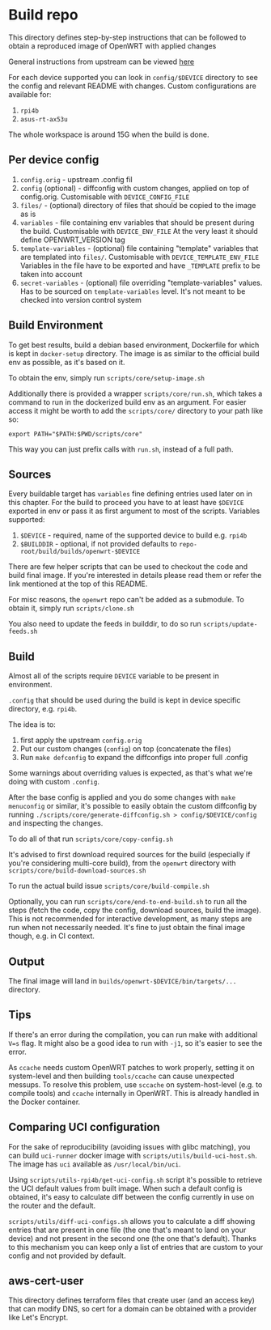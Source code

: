# Build repo

This directory defines step-by-step instructions that can be followed to obtain a reproduced image of OpenWRT with applied changes

General instructions from upstream can be viewed [here](https://openwrt.org/docs/guide-developer/toolchain/use-buildsystem)

For each device supported you can look in `config/$DEVICE` directory to see the config and relevant README with changes.
Custom configurations are available for:

1. `rpi4b`
2. `asus-rt-ax53u`

The whole workspace is around 15G when the build is done.

## Per device config

1. `config.orig` - upstream .config fil
2. `config` (optional) - diffconfig with custom changes, applied on top of config.orig.
   Customisable with `DEVICE_CONFIG_FILE`
3. `files/` - (optional) directory of files that should be copied to the image as is
4. `variables` - file containing env variables that should be present during the build.
   Customisable with `DEVICE_ENV_FILE`
   At the very least it should define OPENWRT_VERSION tag
5. `template-variables` - (optional) file containing "template" variables that are templated into `files/`.
   Customisable with `DEVICE_TEMPLATE_ENV_FILE`
   Variables in the file have to be exported and have `_TEMPLATE` prefix to be taken into account
6. `secret-variables` - (optional) file overriding "template-variables" values. Has to be sourced on `template-variables` level.
   It's not meant to be checked into version control system

## Build Environment

To get best results, build a debian based environment, Dockerfile for which is kept in `docker-setup` directory.
The image is as similar to the official build env as possible, as it's based on it.

To obtain the env, simply run `scripts/core/setup-image.sh`

Additionally there is provided a wrapper `scripts/core/run.sh`, which takes a command to run in the dockerized build env as an argument.
For easier access it might be worth to add the `scripts/core/` directory to your path like so:

```
export PATH="$PATH:$PWD/scripts/core"
```

This way you can just prefix calls with `run.sh`, instead of a full path.

## Sources

Every buildable target has `variables` fine defining entries used later on in this chapter.
For the build to proceed you have to at least have `$DEVICE` exported in env or pass it as first argument to most of the scripts.
Variables supported:

1. `$DEVICE` - required, name of the supported device to build e.g. `rpi4b`
2. `$BUILDDIR` - optional, if not provided defaults to `repo-root/build/builds/openwrt-$DEVICE`

There are few helper scripts that can be used to checkout the code and build final image.
If you're interested in details please read them or refer the link mentioned at the top of this README.

For misc reasons, the `openwrt` repo can't be added as a submodule.
To obtain it, simply run `scripts/clone.sh`

You also need to update the feeds in builddir, to do so run `scripts/update-feeds.sh`

## Build

Almost all of the scripts require `DEVICE` variable to be present in environment.

`.config` that should be used during the build is kept in device specific directory, e.g. `rpi4b`.

The idea is to:

1. first apply the upstream `config.orig`
2. Put our custom changes (`config`) on top (concatenate the files)
3. Run `make defconfig` to expand the diffconfigs into proper full .config

Some warnings about overriding values is expected, as that's what we're doing with custom `.config`.

After the base config is applied and you do some changes with `make menuconfig` or similar, it's possible to easily obtain the custom diffconfig by running `./scripts/core/generate-diffconfig.sh > config/$DEVICE/config` and inspecting the changes.

To do all of that run `scripts/core/copy-config.sh`

It's advised to first download required sources for the build (especially if you're considering multi-core build), from the `openwrt` directory with `scripts/core/build-download-sources.sh`

To run the actual build issue `scripts/core/build-compile.sh`

Optionally, you can run `scripts/core/end-to-end-build.sh` to run all the steps (fetch the code, copy the config, download sources, build the image).
This is not recommended for interactive development, as many steps are run when not necessarily needed.
It's fine to just obtain the final image though, e.g. in CI context.

## Output

The final image will land in `builds/openwrt-$DEVICE/bin/targets/...` directory.

## Tips

If there's an error during the compilation, you can run make with additional `V=s` flag.
It might also be a good idea to run with `-j1`, so it's easier to see the error.

As `ccache` needs custom OpenWRT patches to work properly, setting it on system-level and then building `tools/ccache` can cause unexpected messups.
To resolve this problem, use `sccache` on system-host-level (e.g. to compile tools) and `ccache` internally in OpenWRT.
This is already handled in the Docker container.

## Comparing UCI configuration

For the sake of reproducibility (avoiding issues with glibc matching), you can build `uci-runner` docker image with `scripts/utils/build-uci-host.sh`.
The image has `uci` available as `/usr/local/bin/uci`.

Using `scripts/utils-rpi4b/get-uci-config.sh` script it's possible to retrieve the UCI default values from built image.
When such a default config is obtained, it's easy to calculate diff between the config currently in use on the router and the default.

`scripts/utils/diff-uci-configs.sh` allows you to calculate a diff showing entries that are present in one file (the one that's meant to land on your device) and not present in the second one (the one that's default).
Thanks to this mechanism you can keep only a list of entries that are custom to your config and not provided by default.

## aws-cert-user

This directory defines terraform files that create user (and an access key) that can modify DNS, so cert for a domain can be obtained with a provider like Let's Encrypt.
